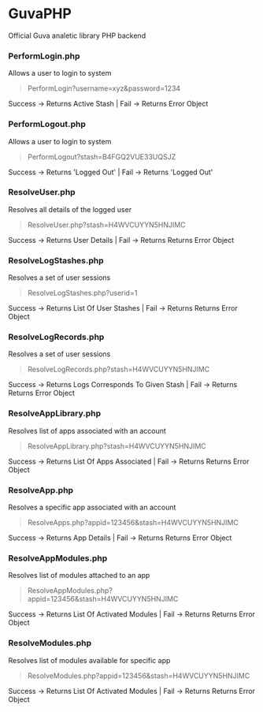 # GuvaPHP
Official Guva analetic library PHP backend

### PerformLogin.php
Allows a user to login to system
> PerformLogin?username=xyz&password=1234

Success -> Returns Active Stash | Fail -> Returns Error Object


### PerformLogout.php
Allows a user to login to system
> PerformLogout?stash=B4FGQ2VUE33UQSJZ

Success -> Returns 'Logged Out' | Fail -> Returns 'Logged Out'


### ResolveUser.php
Resolves all details of the logged user
> ResolveUser.php?stash=H4WVCUYYN5HNJIMC

Success -> Returns User Details | Fail -> Returns Returns Error Object

### ResolveLogStashes.php
Resolves a set of user sessions
> ResolveLogStashes.php?userid=1

Success -> Returns List Of User Stashes | Fail -> Returns Returns Error Object

### ResolveLogRecords.php
Resolves a set of user sessions
> ResolveLogRecords.php?stash=H4WVCUYYN5HNJIMC

Success -> Returns Logs Corresponds To Given Stash | Fail -> Returns Returns Error Object

### ResolveAppLibrary.php
Resolves list of apps associated with an account
> ResolveAppLibrary.php?stash=H4WVCUYYN5HNJIMC

Success -> Returns List Of Apps Associated | Fail -> Returns Returns Error Object

### ResolveApp.php
Resolves a specific app associated with an account
> ResolveApps.php?appid=123456&stash=H4WVCUYYN5HNJIMC

Success -> Returns App Details | Fail -> Returns Returns Error Object

### ResolveAppModules.php
Resolves list of modules attached to an app
> ResolveAppModules.php?appid=123456&stash=H4WVCUYYN5HNJIMC

Success -> Returns List Of Activated Modules | Fail -> Returns Returns Error Object

### ResolveModules.php
Resolves list of modules available for specific app
> ResolveModules.php?appid=123456&stash=H4WVCUYYN5HNJIMC

Success -> Returns List Of Activated Modules | Fail -> Returns Returns Error Object
